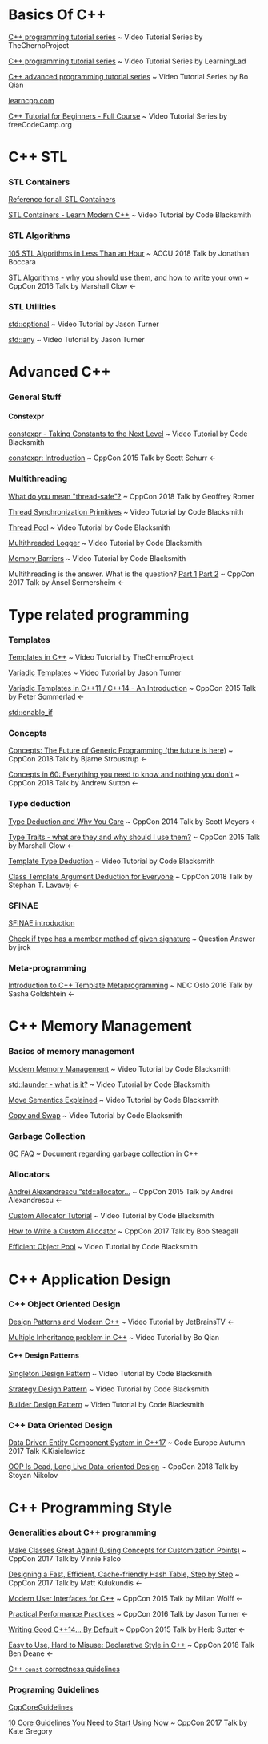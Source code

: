 # Basics Of C++ #
[C++ programming tutorial series](https://www.youtube.com/watch?v=18c3MTX0PK0&list=PLlrATfBNZ98dudnM48yfGUldqGD0S4FFb)
~ Video Tutorial Series by TheChernoProject

[C++ programming tutorial series](https://www.youtube.com/watch?v=SQHREey_Yuc&list=PLfVsf4Bjg79Cu5MYkyJ-u4SyQmMhFeC1C)
~ Video Tutorial Series by LearningLad

[C++ advanced programming tutorial series](https://www.youtube.com/playlist?list=PLE28375D4AC946CC3)
~ Video Tutorial Series by Bo Qian

[learncpp.com](https://www.learncpp.com/)

[C++ Tutorial for Beginners - Full Course](https://www.youtube.com/watch?v=vLnPwxZdW4Y) 
~ Video Tutorial Series by freeCodeCamp.org

# C++ STL

### STL Containers

[Reference for all STL Containers](https://en.cppreference.com/w/cpp/container)

[STL Containers - Learn Modern C++](https://www.youtube.com/watch?v=fuI7UQ8dg1Q)
~ Video Tutorial by Code Blacksmith

### STL Algorithms

[105 STL Algorithms in Less Than an Hour](https://www.youtube.com/watch?v=bXkWuUe9V2I)
~ ACCU 2018 Talk by Jonathan Boccara

[STL Algorithms - why you should use them, and how to write your own](https://www.youtube.com/watch?v=h4Jl1fk3MkQ)
~ CppCon 2016 Talk by Marshall Clow <-

### STL Utilities

[std::optional](https://www.youtube.com/watch?v=PiaZkNp_fIM)
~ Video Tutorial by Jason Turner

[std::any](https://www.youtube.com/watch?v=vLhr_y4YOIY)
~ Video Tutorial by Jason Turner

# Advanced C++

### General Stuff

#### Constexpr

[constexpr - Taking Constants to the Next Level](https://www.youtube.com/watch?v=4Vnd2I91s2c)
~ Video Tutorial by Code Blacksmith

[constexpr: Introduction](https://www.youtube.com/watch?v=fZjYCQ8dzTc)
~ CppCon 2015 Talk by Scott Schurr <-


### Multithreading

[What do you mean "thread-safe"?](https://www.youtube.com/watch?v=s5PCh_FaMfM)
~ CppCon 2018 Talk by Geoffrey Romer

[Thread Synchronization Primitives](https://www.youtube.com/watch?v=n5Pst7CY2vo)
~ Video Tutorial by Code Blacksmith

[Thread Pool](https://www.youtube.com/watch?v=eWTGtp3HXiw)
~ Video Tutorial by Code Blacksmith

[Multithreaded Logger](https://www.youtube.com/watch?v=STQ3hMCTh-w)
~ Video Tutorial by Code Blacksmith

[Memory Barriers](https://www.youtube.com/watch?v=qlkMbxUbKfw)
~ Video Tutorial by Code Blacksmith

Multithreading is the answer. What is the question? [Part 1](https://www.youtube.com/watch?v=GNw3RXr-VJk)
 [Part 2](https://www.youtube.com/watch?v=sDLQWivf1-I)
~ CppCon 2017 Talk by Ansel Sermersheim <-

# Type related programming

### Templates

[Templates in C++](https://www.youtube.com/watch?v=I-hZkUa9mIs)
~ Video Tutorial by TheChernoProject

[Variadic Templates](https://www.youtube.com/watch?v=o1EvPhz6UNE)
~ Video Tutorial by Jason Turner

[Variadic Templates in C++11 / C++14 - An Introduction](https://www.youtube.com/watch?v=R1G3P5SRXCw)
~ CppCon 2015 Talk by Peter Sommerlad <-

[std::enable_if](https://en.cppreference.com/w/cpp/types/enable_if)

### Concepts

[Concepts: The Future of Generic Programming (the future is here)](https://www.youtube.com/watch?v=HddFGPTAmtU)
~ CppCon 2018 Talk by Bjarne Stroustrup <-

[Concepts in 60: Everything you need to know and nothing you don't](https://www.youtube.com/watch?v=ZeU6OPaGxwM)
~ CppCon 2018 Talk by Andrew Sutton <-

### Type deduction

[Type Deduction and Why You Care](https://www.youtube.com/watch?v=wQxj20X-tIU)
~ CppCon 2014 Talk by Scott Meyers <-

[Type Traits - what are they and why should I use them?](https://www.youtube.com/watch?v=VvbTP_k_Df4)
~ CppCon 2015 Talk by Marshall Clow <-

[Template Type Deduction](https://youtu.be/ps4G4L5V7WA)
~ Video Tutorial by Code Blacksmith

[Class Template Argument Deduction for Everyone](https://www.youtube.com/watch?v=-H-ut6j1BYU)
~ CppCon 2018 Talk by Stephan T. Lavavej <-

### SFINAE
[SFINAE introduction](https://jguegant.github.io/blogs/tech/sfinae-introduction.html)

[Check if type has a member method of given signature](https://stackoverflow.com/a/16824239/10266364)
~ Question Answer by jrok

### Meta-programming

[Introduction to C++ Template Metaprogramming](https://www.youtube.com/watch?v=lrziylOWBT4)
~ NDC Oslo 2016 Talk by Sasha Goldshtein <-

# C++ Memory Management 

### Basics of memory management

[Modern Memory Management](https://www.youtube.com/watch?v=vvgKqoKa8Mg)
~ Video Tutorial by Code Blacksmith

[std::launder - what is it?](https://www.youtube.com/watch?v=BneDZVf1EMw)
~ Video Tutorial by Code Blacksmith

[Move Semantics Explained](https://www.youtube.com/watch?v=ruHw7E71zBw)
~ Video Tutorial by Code Blacksmith

[Copy and Swap](https://www.youtube.com/watch?v=10wKJgrjN9M)
~ Video Tutorial by Code Blacksmith

### Garbage Collection

[GC FAQ](https://www.iecc.com/gclist/GC-faq.html) 
~ Document regarding garbage collection in C++

### Allocators

[Andrei Alexandrescu “std::allocator...](https://www.youtube.com/watch?v=LIb3L4vKZ7U)
~ CppCon 2015 Talk by Andrei Alexandrescu <-

[Custom Allocator Tutorial](https://www.youtube.com/watch?v=pP15kDeXJU0)
~ Video Tutorial by Code Blacksmith

[How to Write a Custom Allocator](https://www.youtube.com/watch?v=kSWfushlvB8)
~ CppCon 2017 Talk by Bob Steagall

[Efficient Object Pool](https://www.youtube.com/watch?v=37VhkrOiE8M)
~ Video Tutorial by Code Blacksmith

# C++ Application Design

### C++ Object Oriented Design

[Design Patterns and Modern C++](https://www.youtube.com/watch?v=j9arNRRoPe8)
~ Video Tutorial by JetBrainsTV <-

[Multiple Inheritance problem in C++](https://www.youtube.com/watch?v=7APovvvftQs)
~ Video Tutorial by Bo Qian

#### C++ Design Patterns
[Singleton Design Pattern](https://www.youtube.com/watch?v=2SIpresDYVc)
~ Video Tutorial by Code Blacksmith

[Strategy Design Pattern](https://www.youtube.com/watch?v=z84cggFUvCs)
~ Video Tutorial by Code Blacksmith

[Builder Design Pattern](https://www.youtube.com/watch?v=s8S1X-p3TtI)
~ Video Tutorial by Code Blacksmith

### C++ Data Oriented Design 

[Data Driven Entity Component System in C++17](https://www.youtube.com/watch?v=tONOW7Luln8)
~ Code Europe Autumn 2017 Talk K.Kisielewicz

[OOP Is Dead, Long Live Data-oriented Design](https://www.youtube.com/watch?v=yy8jQgmhbAU)
~ CppCon 2018 Talk by Stoyan Nikolov

# C++ Programming Style

### Generalities about C++ programming

[Make Classes Great Again! (Using Concepts for Customization Points)](https://www.youtube.com/watch?v=WsUnnYEKPnI)
~ CppCon 2017 Talk by Vinnie Falco

[Designing a Fast, Efficient, Cache-friendly Hash Table, Step by Step](https://www.youtube.com/watch?v=ncHmEUmJZf4)
~ CppCon 2017 Talk by Matt Kulukundis <-

[Modern User Interfaces for C++](https://www.youtube.com/watch?v=RXTfC-35Nx8)
~ CppCon 2015 Talk by Milian Wolff <-

[Practical Performance Practices](https://www.youtube.com/watch?v=uzF4u9KgUWI)
~ CppCon 2016 Talk by Jason Turner  <-

[Writing Good C++14... By Default](https://www.youtube.com/watch?v=hEx5DNLWGgA) 
~ CppCon 2015 Talk by Herb Sutter
<-

[Easy to Use, Hard to Misuse: Declarative Style in C++](https://www.youtube.com/watch?v=I52uPJSoAT4) 
~ CppCon 2018 Talk Ben Deane
<-

[C++ `const` correctness guidelines](https://isocpp.org/wiki/faq/const-correctness)

### Programing Guidelines

[CppCoreGuidelines](http://isocpp.github.io/CppCoreGuidelines/CppCoreGuidelines)

[10 Core Guidelines You Need to Start Using Now](https://www.youtube.com/watch?time_continue=498&v=XkDEzfpdcSg)
~ CppCon 2017 Talk by Kate Gregory
